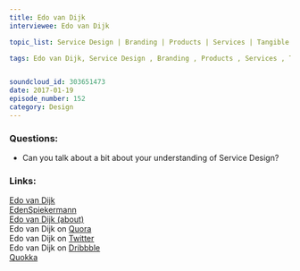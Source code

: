 ```yaml
--- 
title: Edo van Dijk
interviewee: Edo van Dijk

topic_list: Service Design | Branding | Products | Services | Tangible objects | Complexity | Product designers | Intangible objects | Asynchronous communication | Touch points | Break points | Mapping problems | Post-it walls

tags: Edo van Dijk, Service Design , Branding , Products , Services , Tangible objects , Complexity , Product designers , Intangible objects , Asynchronous communication , Touch points , Break points , Mapping problems , Post-it walls


soundcloud_id: 303651473
date: 2017-01-19
episode_number: 152
category: Design
---
```


### Questions:
- Can you talk about a bit about your understanding of Service Design? 

### Links:

[Edo van Dijk](https://www.edenspiekermann.com/people/edo-van-dijk/)<br>
[EdenSpiekermann](https://www.edenspiekermann.com/)<br>
[Edo van Dijk (about)](https://about.me/edoch)<br>
Edo van Dijk on [Quora](https://www.quora.com/profile/Edo-van-Dijk)<br>
Edo van Dijk on [Twitter](https://twitter.com/edoch?lang=de)<br>
Edo van Dijk on [Dribbble](https://dribbble.com/edoch)<br>
[Quokka](https://dribbble.com/shots/2731391-Quokka-Logo)<br>
